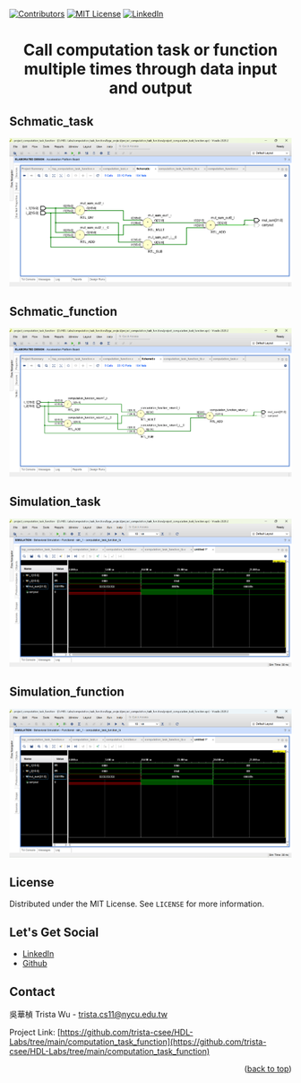 <a name="readme-top"></a>
<!-- PROJECT SHIELDS -->
[![Contributors][contributors-shield]]()
[![MIT License][license-shield]][license-url]
[![LinkedIn][linkedin-shield]][linkedin-url]

<!-- PROJECT Name -->
<h1 align="center">Call computation task or function multiple times through data input and output</h1>

<a name="Schmatic"></a>
<!-- Schmatic -->
## Schmatic_task
![image](https://github.com/trista-csee/HDL-Labs/blob/main/computation_task_function/Schmatic_task.png)

## Schmatic_function
![image](https://github.com/trista-csee/HDL-Labs/blob/main/computation_task_function/Schmatic_function.png)

<!-- Simulation -->
## Simulation_task
![image](https://github.com/trista-csee/HDL-Labs/blob/main/computation_task_function/Simulation_task.png)

## Simulation_function
![image](https://github.com/trista-csee/HDL-Labs/blob/main/computation_task_function/Simulation_function.png)

<!-- LICENSE -->
## License
Distributed under the MIT License. See `LICENSE` for more information.

<!-- LET'S GET SOCIAL -->
## Let's Get Social
* [LinkedIn](https://www.linkedin.com/in/hua-chen-wu-363252241/)
* [Github](https://github.com/trista-csee)

<!-- CONTACT -->
## Contact
吳華楨 Trista Wu - trista.cs11@nycu.edu.tw

Project Link: [https://github.com/trista-csee/HDL-Labs/tree/main/computation_task_function](https://github.com/trista-csee/HDL-Labs/tree/main/computation_task_function)

<p align="right">(<a href="#readme-top">back to top</a>)</p>

<!-- MARKDOWN LINKS & IMAGES -->
[contributors-shield]: https://img.shields.io/badge/contributors-1-orange.svg?style=flat-square
[license-shield]: https://img.shields.io/badge/license-MIT-blue.svg?style=flat-square
[license-url]: https://choosealicense.com/licenses/mit
[linkedin-shield]: https://img.shields.io/badge/-LinkedIn-black.svg?style=flat-square&logo=linkedin&colorB=555
[linkedin-url]: https://www.linkedin.com/in/hua-chen-wu-363252241/
[product-screenshot]: ./images/projects/portfolio.jpg
